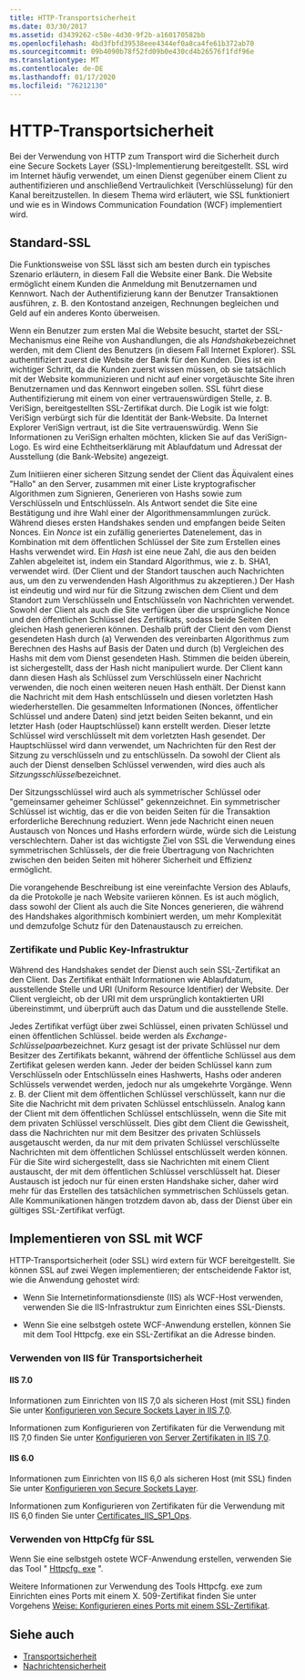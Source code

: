 ```yaml
---
title: HTTP-Transportsicherheit
ms.date: 03/30/2017
ms.assetid: d3439262-c58e-4d30-9f2b-a160170582bb
ms.openlocfilehash: 4bd3fbfd39538eee4344ef0a8ca4fe61b372ab70
ms.sourcegitcommit: 09b4090b78f52fd09b0e430cd4b26576f1fdf96e
ms.translationtype: MT
ms.contentlocale: de-DE
ms.lasthandoff: 01/17/2020
ms.locfileid: "76212130"
---
```

# <a name="http-transport-security"></a>HTTP-Transportsicherheit
Bei der Verwendung von HTTP zum Transport wird die Sicherheit durch eine Secure Sockets Layer (SSL)-Implementierung bereitgestellt. SSL wird im Internet häufig verwendet, um einen Dienst gegenüber einem Client zu authentifizieren und anschließend Vertraulichkeit (Verschlüsselung) für den Kanal bereitzustellen. In diesem Thema wird erläutert, wie SSL funktioniert und wie es in Windows Communication Foundation (WCF) implementiert wird.  
  
## <a name="basic-ssl"></a>Standard-SSL  
 Die Funktionsweise von SSL lässt sich am besten durch ein typisches Szenario erläutern, in diesem Fall die Website einer Bank. Die Website ermöglicht einem Kunden die Anmeldung mit Benutzernamen und Kennwort. Nach der Authentifizierung kann der Benutzer Transaktionen ausführen, z. B. den Kontostand anzeigen, Rechnungen begleichen und Geld auf ein anderes Konto überweisen.  
  
 Wenn ein Benutzer zum ersten Mal die Website besucht, startet der SSL-Mechanismus eine Reihe von Aushandlungen, die als *Handshake*bezeichnet werden, mit dem Client des Benutzers (in diesem Fall Internet Explorer). SSL authentifiziert zuerst die Website der Bank für den Kunden. Dies ist ein wichtiger Schritt, da die Kunden zuerst wissen müssen, ob sie tatsächlich mit der Website kommunizieren und nicht auf einer vorgetäuschte Site ihren Benutzernamen und das Kennwort eingeben sollen. SSL führt diese Authentifizierung mit einem von einer vertrauenswürdigen Stelle, z. B. VeriSign, bereitgestellten SSL-Zertifikat durch. Die Logik ist wie folgt: VeriSign verbürgt sich für die Identität der Bank-Website. Da Internet Explorer VeriSign vertraut, ist die Site vertrauenswürdig. Wenn Sie Informationen zu VeriSign erhalten möchten, klicken Sie auf das VeriSign-Logo. Es wird eine Echtheitserklärung mit Ablaufdatum und Adressat der Ausstellung (die Bank-Website) angezeigt.  
  
 Zum Initiieren einer sicheren Sitzung sendet der Client das Äquivalent eines "Hallo" an den Server, zusammen mit einer Liste kryptografischer Algorithmen zum Signieren, Generieren von Hashs sowie zum Verschlüsseln und Entschlüsseln. Als Antwort sendet die Site eine Bestätigung und ihre Wahl einer der Algorithmensammlungen zurück. Während dieses ersten Handshakes senden und empfangen beide Seiten Nonces. Ein *Nonce* ist ein zufällig generiertes Datenelement, das in Kombination mit dem öffentlichen Schlüssel der Site zum Erstellen eines Hashs verwendet wird. Ein *Hash* ist eine neue Zahl, die aus den beiden Zahlen abgeleitet ist, indem ein Standard Algorithmus, wie z. b. SHA1, verwendet wird. (Der Client und der Standort tauschen auch Nachrichten aus, um den zu verwendenden Hash Algorithmus zu akzeptieren.) Der Hash ist eindeutig und wird nur für die Sitzung zwischen dem Client und dem Standort zum Verschlüsseln und Entschlüsseln von Nachrichten verwendet. Sowohl der Client als auch die Site verfügen über die ursprüngliche Nonce und den öffentlichen Schlüssel des Zertifikats, sodass beide Seiten den gleichen Hash generieren können. Deshalb prüft der Client den vom Dienst gesendeten Hash durch (a) Verwenden des vereinbarten Algorithmus zum Berechnen des Hashs auf Basis der Daten und durch (b) Vergleichen des Hashs mit dem vom Dienst gesendeten Hash. Stimmen die beiden überein, ist sichergestellt, dass der Hash nicht manipuliert wurde. Der Client kann dann diesen Hash als Schlüssel zum Verschlüsseln einer Nachricht verwenden, die noch einen weiteren neuen Hash enthält. Der Dienst kann die Nachricht mit dem Hash entschlüsseln und diesen vorletzten Hash wiederherstellen. Die gesammelten Informationen (Nonces, öffentlicher Schlüssel und andere Daten) sind jetzt beiden Seiten bekannt, und ein letzter Hash (oder Hauptschlüssel) kann erstellt werden. Dieser letzte Schlüssel wird verschlüsselt mit dem vorletzten Hash gesendet. Der Hauptschlüssel wird dann verwendet, um Nachrichten für den Rest der Sitzung zu verschlüsseln und zu entschlüsseln. Da sowohl der Client als auch der Dienst denselben Schlüssel verwenden, wird dies auch als *Sitzungsschlüssel*bezeichnet.  
  
 Der Sitzungsschlüssel wird auch als symmetrischer Schlüssel oder "gemeinsamer geheimer Schlüssel" gekennzeichnet. Ein symmetrischer Schlüssel ist wichtig, das er die von beiden Seiten für die Transaktion erforderliche Berechnung reduziert. Wenn jede Nachricht einen neuen Austausch von Nonces und Hashs erfordern würde, würde sich die Leistung verschlechtern. Daher ist das wichtigste Ziel von SSL die Verwendung eines symmetrischen Schlüssels, der die freie Übertragung von Nachrichten zwischen den beiden Seiten mit höherer Sicherheit und Effizienz ermöglicht.  
  
 Die vorangehende Beschreibung ist eine vereinfachte Version des Ablaufs, da die Protokolle je nach Website variieren können. Es ist auch möglich, dass sowohl der Client als auch die Site Nonces generieren, die während des Handshakes algorithmisch kombiniert werden, um mehr Komplexität und demzufolge Schutz für den Datenaustausch zu erreichen.  
  
### <a name="certificates-and-public-key-infrastructure"></a>Zertifikate und Public Key-Infrastruktur  
 Während des Handshakes sendet der Dienst auch sein SSL-Zertifikat an den Client. Das Zertifikat enthält Informationen wie Ablaufdatum, ausstellende Stelle und URI (Uniform Resource Identifier) der Website. Der Client vergleicht, ob der URI mit dem ursprünglich kontaktierten URI übereinstimmt, und überprüft auch das Datum und die ausstellende Stelle.  
  
 Jedes Zertifikat verfügt über zwei Schlüssel, einen privaten Schlüssel und einen öffentlichen Schlüssel. beide werden als *Exchange-Schlüsselpaar*bezeichnet. Kurz gesagt ist der private Schlüssel nur dem Besitzer des Zertifikats bekannt, während der öffentliche Schlüssel aus dem Zertifikat gelesen werden kann. Jeder der beiden Schlüssel kann zum Verschlüsseln oder Entschlüsseln eines Hashwerts, Hashs oder anderen Schlüssels verwendet werden, jedoch nur als umgekehrte Vorgänge. Wenn z. B. der Client mit dem öffentlichen Schlüssel verschlüsselt, kann nur die Site die Nachricht mit dem privaten Schlüssel entschlüsseln. Analog kann der Client mit dem öffentlichen Schlüssel entschlüsseln, wenn die Site mit dem privaten Schlüssel verschlüsselt. Dies gibt dem Client die Gewissheit, dass die Nachrichten nur mit dem Besitzer des privaten Schlüssels ausgetauscht werden, da nur mit dem privaten Schlüssel verschlüsselte Nachrichten mit dem öffentlichen Schlüssel entschlüsselt werden können. Für die Site wird sichergestellt, dass sie Nachrichten mit einem Client austauscht, der mit dem öffentlichen Schlüssel verschlüsselt hat. Dieser Austausch ist jedoch nur für einen ersten Handshake sicher, daher wird mehr für das Erstellen des tatsächlichen symmetrischen Schlüssels getan. Alle Kommunikationen hängen trotzdem davon ab, dass der Dienst über ein gültiges SSL-Zertifikat verfügt.  
  
## <a name="implementing-ssl-with-wcf"></a>Implementieren von SSL mit WCF  
 HTTP-Transportsicherheit (oder SSL) wird extern für WCF bereitgestellt. Sie können SSL auf zwei Wegen implementieren; der entscheidende Faktor ist, wie die Anwendung gehostet wird:  
  
- Wenn Sie Internetinformationsdienste (IIS) als WCF-Host verwenden, verwenden Sie die IIS-Infrastruktur zum Einrichten eines SSL-Diensts.  
  
- Wenn Sie eine selbstgeh ostete WCF-Anwendung erstellen, können Sie mit dem Tool Httpcfg. exe ein SSL-Zertifikat an die Adresse binden.  
  
### <a name="using-iis-for-transport-security"></a>Verwenden von IIS für Transportsicherheit  
  
#### <a name="iis-70"></a>IIS 7.0  
 Informationen zum Einrichten von IIS 7,0 als sicheren Host (mit SSL) finden Sie unter [Konfigurieren von Secure Sockets Layer in IIS 7,0](https://docs.microsoft.com/previous-versions/windows/it-pro/windows-server-2008-R2-and-2008/cc771438(v=ws.10)).  
  
Informationen zum Konfigurieren von Zertifikaten für die Verwendung mit IIS 7,0 finden Sie unter [Konfigurieren von Server Zertifikaten in IIS 7,0](https://docs.microsoft.com/previous-versions/windows/it-pro/windows-server-2008-R2-and-2008/cc732230(v=ws.10)).  
  
#### <a name="iis-60"></a>IIS 6.0  
 Informationen zum Einrichten von IIS 6,0 als sicheren Host (mit SSL) finden Sie unter [Konfigurieren von Secure Sockets Layer](https://docs.microsoft.com/previous-versions/windows/it-pro/windows-server-2003/cc736992(v=ws.10)).  
  
 Informationen zum Konfigurieren von Zertifikaten für die Verwendung mit IIS 6,0 finden Sie unter [Certificates_IIS_SP1_Ops](https://docs.microsoft.com/previous-versions/windows/it-pro/windows-server-2003/cc757474(v=ws.10)).  
  
### <a name="using-httpcfg-for-ssl"></a>Verwenden von HttpCfg für SSL  

 Wenn Sie eine selbstgeh ostete WCF-Anwendung erstellen, verwenden Sie das Tool " [Httpcfg. exe](/windows/win32/http/httpcfg-exe) ".
  
 Weitere Informationen zur Verwendung des Tools Httpcfg. exe zum Einrichten eines Ports mit einem X. 509-Zertifikat finden Sie unter Vorgehens [Weise: Konfigurieren eines Ports mit einem SSL-Zertifikat](../../../../docs/framework/wcf/feature-details/how-to-configure-a-port-with-an-ssl-certificate.md).  
  
## <a name="see-also"></a>Siehe auch

- [Transportsicherheit](../../../../docs/framework/wcf/feature-details/transport-security.md)
- [Nachrichtensicherheit](../../../../docs/framework/wcf/feature-details/message-security-in-wcf.md)
